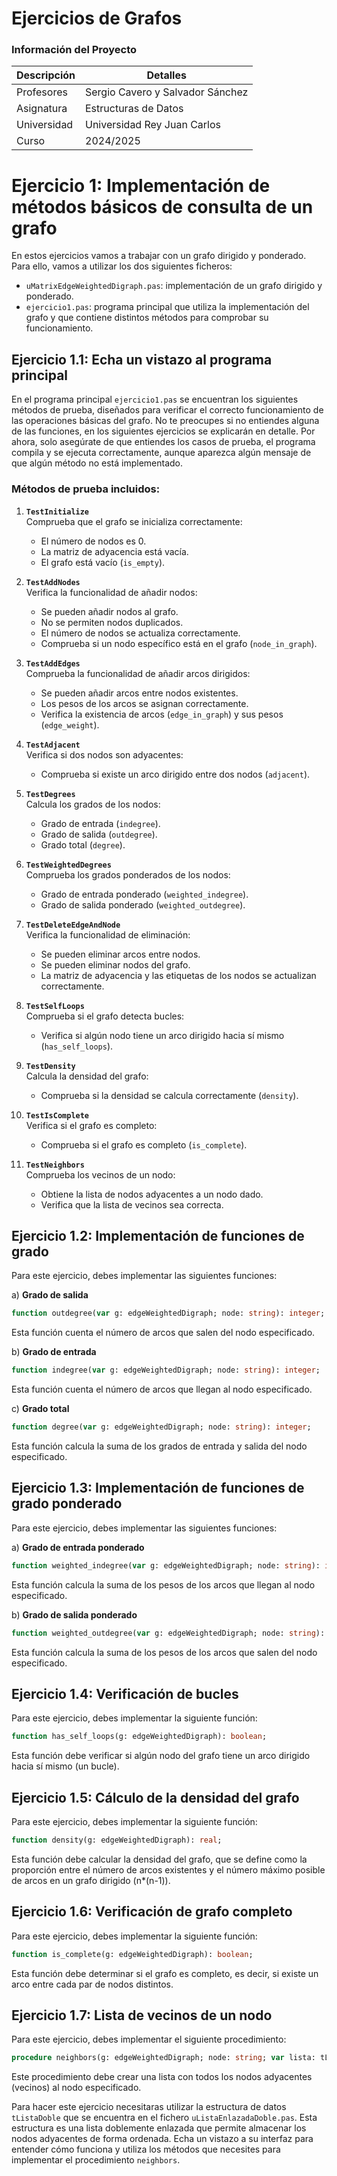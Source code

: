 # Ejercicios de Grafos
### Información del Proyecto
| Descripción | Detalles |
|---------------|------------------------------------|
| Profesores | Sergio Cavero y Salvador Sánchez |
| Asignatura | Estructuras de Datos |
| Universidad | Universidad Rey Juan Carlos |
| Curso | 2024/2025 |

# Ejercicio 1: Implementación de métodos básicos de consulta de un grafo
En estos ejercicios vamos a trabajar con un grafo dirigido y ponderado. Para ello, vamos a utilizar los dos siguientes ficheros:
- `uMatrixEdgeWeightedDigraph.pas`: implementación de un grafo dirigido y ponderado.
- `ejercicio1.pas`: programa principal que utiliza la implementación del grafo y que contiene distintos métodos para comprobar su funcionamiento.

## Ejercicio 1.1: Echa un vistazo al programa principal
En el programa principal `ejercicio1.pas` se encuentran los siguientes métodos de prueba, diseñados para verificar el correcto funcionamiento de las operaciones básicas del grafo.
No te preocupes si no entiendes alguna de las funciones, en los siguientes ejercicios se explicarán en detalle. Por ahora, solo asegúrate de que entiendes los casos de prueba, el programa compila y se ejecuta correctamente, aunque aparezca algún mensaje de que algún método no está implementado.

### Métodos de prueba incluidos:
1. **`TestInitialize`**  
   Comprueba que el grafo se inicializa correctamente:
   - El número de nodos es 0.
   - La matriz de adyacencia está vacía.
   - El grafo está vacío (`is_empty`).

2. **`TestAddNodes`**  
   Verifica la funcionalidad de añadir nodos:
   - Se pueden añadir nodos al grafo.
   - No se permiten nodos duplicados.
   - El número de nodos se actualiza correctamente.
   - Comprueba si un nodo específico está en el grafo (`node_in_graph`).

3. **`TestAddEdges`**  
   Comprueba la funcionalidad de añadir arcos dirigidos:
   - Se pueden añadir arcos entre nodos existentes.
   - Los pesos de los arcos se asignan correctamente.
   - Verifica la existencia de arcos (`edge_in_graph`) y sus pesos (`edge_weight`).

4. **`TestAdjacent`**  
   Verifica si dos nodos son adyacentes:
   - Comprueba si existe un arco dirigido entre dos nodos (`adjacent`).

5. **`TestDegrees`**  
   Calcula los grados de los nodos:
   - Grado de entrada (`indegree`).
   - Grado de salida (`outdegree`).
   - Grado total (`degree`).

6. **`TestWeightedDegrees`**  
   Comprueba los grados ponderados de los nodos:
   - Grado de entrada ponderado (`weighted_indegree`).
   - Grado de salida ponderado (`weighted_outdegree`).

7. **`TestDeleteEdgeAndNode`**  
   Verifica la funcionalidad de eliminación:
   - Se pueden eliminar arcos entre nodos.
   - Se pueden eliminar nodos del grafo.
   - La matriz de adyacencia y las etiquetas de los nodos se actualizan correctamente.

8. **`TestSelfLoops`**  
   Comprueba si el grafo detecta bucles:
   - Verifica si algún nodo tiene un arco dirigido hacia sí mismo (`has_self_loops`).

9. **`TestDensity`**  
   Calcula la densidad del grafo:
   - Comprueba si la densidad se calcula correctamente (`density`).

10. **`TestIsComplete`**  
    Verifica si el grafo es completo:
    - Comprueba si el grafo es completo (`is_complete`).

11. **`TestNeighbors`**  
    Comprueba los vecinos de un nodo:
    - Obtiene la lista de nodos adyacentes a un nodo dado.
    - Verifica que la lista de vecinos sea correcta.

## Ejercicio 1.2: Implementación de funciones de grado
Para este ejercicio, debes implementar las siguientes funciones:

a) **Grado de salida**
```pascal
function outdegree(var g: edgeWeightedDigraph; node: string): integer;
```
Esta función cuenta el número de arcos que salen del nodo especificado.

b) **Grado de entrada** 
```pascal
function indegree(var g: edgeWeightedDigraph; node: string): integer;
```
Esta función cuenta el número de arcos que llegan al nodo especificado.

c) **Grado total** 
```pascal
function degree(var g: edgeWeightedDigraph; node: string): integer;
```
Esta función calcula la suma de los grados de entrada y salida del nodo especificado.

## Ejercicio 1.3: Implementación de funciones de grado ponderado
Para este ejercicio, debes implementar las siguientes funciones:

a) **Grado de entrada ponderado** 
```pascal
function weighted_indegree(var g: edgeWeightedDigraph; node: string): integer;
```
Esta función calcula la suma de los pesos de los arcos que llegan al nodo especificado.

b) **Grado de salida ponderado** 
```pascal
function weighted_outdegree(var g: edgeWeightedDigraph; node: string): integer;
```
Esta función calcula la suma de los pesos de los arcos que salen del nodo especificado.

## Ejercicio 1.4: Verificación de bucles
Para este ejercicio, debes implementar la siguiente función:

```pascal
function has_self_loops(g: edgeWeightedDigraph): boolean;
```
Esta función debe verificar si algún nodo del grafo tiene un arco dirigido hacia sí mismo (un bucle).

## Ejercicio 1.5: Cálculo de la densidad del grafo
Para este ejercicio, debes implementar la siguiente función:

```pascal
function density(g: edgeWeightedDigraph): real;
```
Esta función debe calcular la densidad del grafo, que se define como la proporción entre el número de arcos existentes y el número máximo posible de arcos en un grafo dirigido (n*(n-1)).

## Ejercicio 1.6: Verificación de grafo completo
Para este ejercicio, debes implementar la siguiente función:

```pascal
function is_complete(g: edgeWeightedDigraph): boolean;
```
Esta función debe determinar si el grafo es completo, es decir, si existe un arco entre cada par de nodos distintos.

## Ejercicio 1.7: Lista de vecinos de un nodo
Para este ejercicio, debes implementar el siguiente procedimiento:

```pascal
procedure neighbors(g: edgeWeightedDigraph; node: string; var lista: tListaDoble);
```
Este procedimiento debe crear una lista con todos los nodos adyacentes (vecinos) al nodo especificado.

Para hacer este ejercicio necesitaras utilizar la estructura de datos `tListaDoble` que se encuentra en el fichero `uListaEnlazadaDoble.pas`. Esta estructura es una lista doblemente enlazada que permite almacenar los nodos adyacentes de forma ordenada. Echa un vistazo a su interfaz para entender cómo funciona y utiliza los métodos que necesites para implementar el procedimiento `neighbors`.
